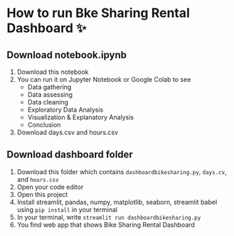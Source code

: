 # How to run Bke Sharing Rental Dashboard ✨

## Download notebook.ipynb
1. Download this notebook
2. You can run it on Jupyter Notebook or Google Colab to see
    - Data gathering
    - Data assessing
    - Data cleaning
    - Exploratory Data Analysis
    - Visualization & Explanatory Analysis
    - Conclusion
3. Download days.csv and hours.csv

## Download dashboard folder
1. Download this folder which contains `dashboardbikesharing.py`, `days.cv`, and `hours.csv`
2. Open your code editor
3. Open this project
4. Install streamlit, pandas, numpy, matplotlib, seaborn, streamlit babel using `pip install` in your terminal
5. In your terminal, write `streamlit run dashboardbikesharing.py`
6. You find web app that shows Bike Sharing Rental Dashboard




